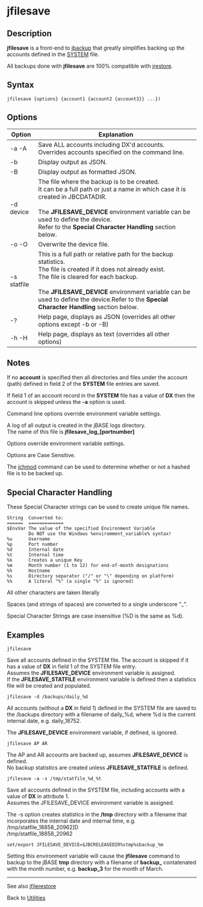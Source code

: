# jfilesave

<PageHeader />  

## Description

**jfilesave** is a front-end to [jbackup](../jbackup/README.md) that greatly simplifies backing up the accounts defined in the [SYSTEM](../../accounts/system-file/README.md) file.

All backups done with **jfilesave** are 100% compatible with [jrestore](../jrestore/README.md).

## Syntax

```
jfilesave {options} {account1 {account2 {account3}} ...})
```

## Options

| Option | Explanation |
| --- | --- |
| -a -A | Save ALL accounts including DX'd accounts.<br>Overrides accounts specified on the command line. |
| -b | Display output as JSON. |
| -B | Display output as formatted JSON. |
| -d device | The file where the backup is to be created.<br>It can be a full path or just a name in which case it is created in JBCDATADIR.<br><br> The **JFILESAVE_DEVICE** environment variable can be used to define the device.<br>Refer to the **Special Character Handling** section below. |
|  -o -O| Overwrite the device file. |
| -s statfile | This is a full path or relative path for the backup statistics.<br>The file is created if it does not already exist.<br>The file is cleared for each backup.<br><br>The **JFILESAVE_DEVICE** environment variable can be used to define the device.Refer to the **Special Character Handling** section below. |
| -? | Help page, displays as JSON (overrides all other options except -b or -B) |
| -h -H | Help page, displays as text (overrides all other options) |

## Notes

If no **account** is specified then all directories and files under the account (path) defined in field 2 of the **SYSTEM** file entries are saved.

If field 1 of an account record in the **SYSTEM** file has a value of **DX** then the account is skipped unless the **-a** option is used.

Command line options override environment variable settings.

A log of all output is created in the jBASE logs directory.<br>
The name of this file is **jfilesave_log_[portnumber]**

Options override environment variable settings.

Options are Case Sensitive.

The [jchmod](../jchmod/README.md) command can be used to determine whether or not a hashed file is to be backed up.

## Special Character Handling

These Special Character strings can be used to create unique file names.

```
String  Converted to:
======  =============
$EnvVar The value of the specified Environment Variable
        Do NOT use the Windows %enviromment_variable% syntax!
%u      Username
%p      Port number
%d      Internal date
%t      Internal time
%k      Creates a unique Key
%m      Month number (1 to 12) for end-of-month designations
%h      Hostname
%s      Directory separator ("/" or "\" depending on platform)
%%      A literal "%" (a single "%" is ignored)
```

All other characters are taken literally

Spaces (and strings of spaces) are converted to a single underscore "_".

Special Character Strings are case insensitive (%D is the same as %d).

## Examples

```
jfilesave
```

Save all accounts defined in the SYSTEM file. The account is skipped if it has a value of **DX** in field 1 of the SYSTEM file entry.  
Assumes the **JFILESAVE_DEVICE** environment variable is assigned.  
If the **JFILESAVE_STATFILE** environment variable is defined then a statistics file will be created and populated.

```
jfilesave -d /backups/daily_%d
```

All accounts (without a **DX** in field 1) defined in the SYSTEM file are saved to the /backups directory with a filename of daily_%d, where %d is the current internal date, e.g. daily_18752.  

The **JFILESAVE_DEVICE** environment variable, if defined, is ignored.

```
jfilesave AP AR
```
The AP and AR accounts are backed up, assumes **JFILESAVE_DEVICE** is defined.<br>
No backup statistics are created unless **JFILESAVE_STATFILE** is defined.

```
jfilesave -a -s /tmp/statfile_%d_%t
```

Save all accounts defined in the SYSTEM file, including accounts with a value of **DX** in attribute 1.<br>Assumes the JFILESAVE_DEVICE environment variable is assigned.  

The -s option creates statistics in the **/tmp** directory with a filename that incorporates the internal date and internal time, e.g.  
/tmp/statfile_18858_20962]D  
/tmp/statfile_18858_20962

```
set/export JFILESAVE_DEVICE=$JBCRELEASEDIR%stmp%sbackup_%m
```

Setting this environment variable will cause the **jfilesave** command to backup to the jBASE **tmp** directory with a filename of **backup_** contatenated with the month number, e.g. **backup_3** for the month of March.

---

See also [jfilerestore](../jrestore/README.md)

Back to [Utilities](./../../utilities/README.md)

<PageFooter />
